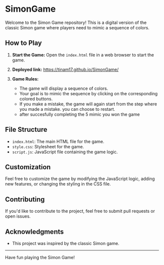 # SimonGame

Welcome to the Simon Game repository! This is a digital version of the classic Simon game where players need to mimic a sequence of colors.

## How to Play

1. **Start the Game:** Open the `index.html` file in a web browser to start the game.
2. **Deployed link:** https://tinam17.github.io/SimonGame/

3. **Game Rules:**
   - The game will display a sequence of colors.
   - Your goal is to mimic the sequence by clicking on the corresponding colored buttons.
   - If you make a mistake, the game will again start from the step where you made a mistake. you can choose to restart.
   - after succesfully completing the 5 mimic you won the game

## File Structure

- `index.html`: The main HTML file for the game.
- `style.css`: Stylesheet for the game.
- `script.js`: JavaScript file containing the game logic.

## Customization

Feel free to customize the game by modifying the JavaScript logic, adding new features, or changing the styling in the CSS file.

## Contributing

If you'd like to contribute to the project, feel free to submit pull requests or open issues.

## Acknowledgments

- This project was inspired by the classic Simon game.

---

Have fun playing the Simon Game!

